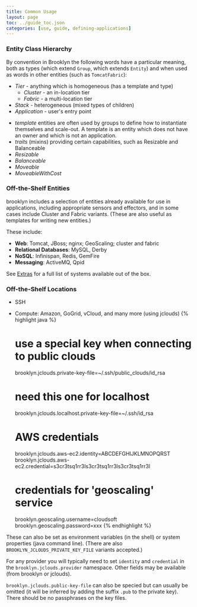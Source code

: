 ```yaml
---
title: Common Usage
layout: page
toc: ../guide_toc.json
categories: [use, guide, defining-applications]
---
```


### Entity Class Hierarchy

By convention in Brooklyn the following words have a particular meaning, both as types (which extend ``Group``, which extends ``Entity``) and when used as words in other entities (such as ``TomcatFabric``):

- *Tier* - anything which is homogeneous (has a template and type)
    - *Cluster* - an in-location tier
    - *Fabric* - a multi-location tier
- *Stack* - heterogeneous (mixed types of children)
- *Application* - user's entry point

<!---
TODO
-->

-	*template* entities are often used by groups to define how to instantiate themselves and scale-out.
  A template is an entity which does not have an owner and which is not an application.
-	*traits* (mixins) providing certain capabilities, such as Resizable and Balanceable
-	*Resizable*
-	*Balanceable*
-	*Moveable*
-	*MoveableWithCost*

### Off-the-Shelf Entities

brooklyn includes a selection of entities already available for use in applications,
including appropriate sensors and effectors, and in some cases include Cluster and Fabric variants.
(These are also useful as templates for writing new entities.)
 
These include:

- **Web**: Tomcat, JBoss; nginx; GeoScaling; cluster and fabric
- **Relational Databases**: MySQL, Derby
- **NoSQL**: Infinispan, Redis, GemFire
- **Messaging**: ActiveMQ, Qpid

See [Extras](../extras/) for a full list of systems available out of the box.


### Off-the-Shelf Locations

- SSH
- Compute: Amazon, GoGrid, vCloud, and many more (using jclouds)
{% highlight java %}
    # use a special key when connecting to public clouds
    brooklyn.jclouds.private-key-file=~/.ssh/public_clouds/id_rsa
    
    # need this one for localhost
    brooklyn.jclouds.localhost.private-key-file=~/.ssh/id_rsa   
    
    # AWS credentials
    brooklyn.jclouds.aws-ec2.identity=ABCDEFGHIJKLMNOPQRST      
    brooklyn.jclouds.aws-ec2.credential=s3cr3tsq1rr3ls3cr3tsq1rr3ls3cr3tsq1rr3l
    
    # credentials for 'geoscaling' service
    brooklyn.geoscaling.username=cloudsoft                      
    brooklyn.geoscaling.password=xxx
{% endhighlight %}

These can also be set as environment variables (in the shell) or system properties (java command line).
(There are also ``BROOKLYN_JCLOUDS_PRIVATE_KEY_FILE`` variants accepted.)

For any provider you will typically need to set ``identity`` and ``credential``
in the ``brooklyn.jclouds.provider`` namespace.
Other fields may be available (from brooklyn or jclouds).

``brooklyn.jclouds.public-key-file`` can also be specied but can usually be omitted 
(it will be inferred by adding the suffix ``.pub`` to the private key).
There should be no passphrases on the key files.

